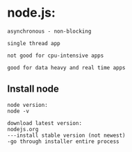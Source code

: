# node.js:

    asynchronous - non-blocking

    single thread app

    not good for cpu-intensive apps

    good for data heavy and real time apps

## Install node

    node version:
    node -v

    download latest version:
    nodejs.org
    ---install stable version (not newest)
    -go through installer entire process
